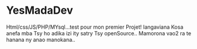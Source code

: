 # YesMadaDev
Html/css/JS/PHP/MYsql...test pour mon premier Projet!
Iangaviana Kosa anefa mba Tsy ho adika izi ity satry Tsy openSource..
Mamorona vao2 ra te hanana ny anao manokana..
